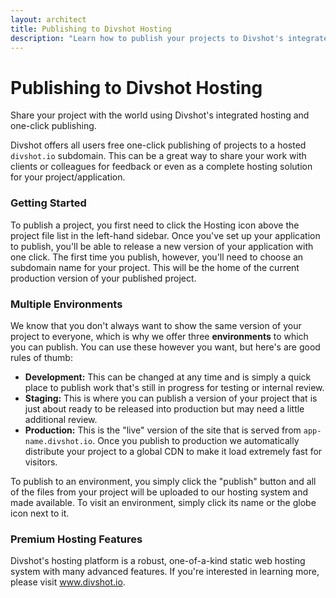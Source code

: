 ```yaml
---
layout: architect
title: Publishing to Divshot Hosting
description: "Learn how to publish your projects to Divshot's integrated static web hosting platform."
---
```


# Publishing to Divshot Hosting

<p class='lead'>Share your project with the world using Divshot's integrated hosting and one-click publishing.</p>

Divshot offers all users free one-click publishing of projects to a hosted <code>divshot.io</code> subdomain.
This can be a great way to share your work with clients or colleagues for feedback or even as a complete hosting
solution for your project/application.

### Getting Started

To publish a project, you first need to click the Hosting icon above the project file list in the left-hand sidebar.
Once you've set up your application to publish, you'll be able to release a new version of your application with one
click. The first time you publish, however, you'll need to choose an subdomain name for your project. This will be
the home of the current production version of your published project.

### Multiple Environments

We know that you don't always want to show the same version of your project to everyone, which is why we offer three
**environments** to which you can publish. You can use these however you want, but here's are good rules of thumb:

* **Development:** This can be changed at any time and is simply a quick place to publish work that's still in progress
  for testing or internal review.
* **Staging:** This is where you can publish a version of your project that is just about ready to be released into
  production but may need a little additional review.
* **Production:** This is the "live" version of the site that is served from <code>app-name.divshot.io</code>. Once you
  publish to production we automatically distribute your project to a global CDN to make it load extremely fast for
  visitors.
  
To publish to an environment, you simply click the "publish" button and all of the files from your project will be
uploaded to our hosting system and made available. To visit an environment, simply click its name or the globe icon
next to it.

### Premium Hosting Features

Divshot's hosting platform is a robust, one-of-a-kind static web hosting system with many advanced features. If you're
interested in learning more, please visit <a href="http://www.divshot.io/">www.divshot.io</a>.